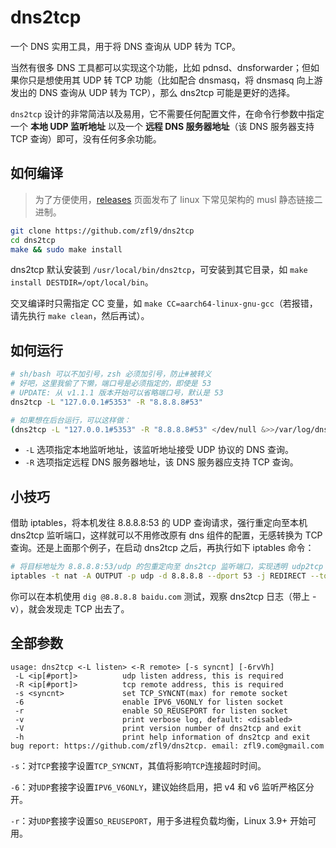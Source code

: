 # dns2tcp

一个 DNS 实用工具，用于将 DNS 查询从 UDP 转为 TCP。

当然有很多 DNS 工具都可以实现这个功能，比如 pdnsd、dnsforwarder；但如果你只是想使用其 UDP 转 TCP 功能（比如配合 dnsmasq，将 dnsmasq 向上游发出的 DNS 查询从 UDP 转为 TCP），那么 dns2tcp 可能是更好的选择。

`dns2tcp` 设计的非常简洁以及易用，它不需要任何配置文件，在命令行参数中指定一个 **本地 UDP 监听地址** 以及一个 **远程 DNS 服务器地址**（该 DNS 服务器支持 TCP 查询）即可，没有任何多余功能。

## 如何编译

> 为了方便使用，[releases](https://github.com/zfl9/dns2tcp/releases) 页面发布了 linux 下常见架构的 musl 静态链接二进制。

```bash
git clone https://github.com/zfl9/dns2tcp
cd dns2tcp
make && sudo make install
```

dns2tcp 默认安装到 `/usr/local/bin/dns2tcp`，可安装到其它目录，如 `make install DESTDIR=/opt/local/bin`。

交叉编译时只需指定 CC 变量，如 `make CC=aarch64-linux-gnu-gcc`（若报错，请先执行 `make clean`，然后再试）。

## 如何运行

```bash
# sh/bash 可以不加引号，zsh 必须加引号，防止#被转义
# 好吧，这里我偷了下懒，端口号是必须指定的，即使是 53
# UPDATE: 从 v1.1.1 版本开始可以省略端口号，默认是 53
dns2tcp -L "127.0.0.1#5353" -R "8.8.8.8#53"

# 如果想在后台运行，可以这样做：
(dns2tcp -L "127.0.0.1#5353" -R "8.8.8.8#53" </dev/null &>>/var/log/dns2tcp.log &)
```

- `-L` 选项指定本地监听地址，该监听地址接受 UDP 协议的 DNS 查询。
- `-R` 选项指定远程 DNS 服务器地址，该 DNS 服务器应支持 TCP 查询。

## 小技巧

借助 iptables，将本机发往 8.8.8.8:53 的 UDP 查询请求，强行重定向至本机 dns2tcp 监听端口，这样就可以不用修改原有 dns 组件的配置，无感转换为 TCP 查询。还是上面那个例子，在启动 dns2tcp 之后，再执行如下 iptables 命令：

```bash
# 将目标地址为 8.8.8.8:53/udp 的包重定向至 dns2tcp 监听端口，实现透明 udp2tcp 转换
iptables -t nat -A OUTPUT -p udp -d 8.8.8.8 --dport 53 -j REDIRECT --to-ports 5353
```

你可以在本机使用 `dig @8.8.8.8 baidu.com` 测试，观察 dns2tcp 日志（带上 -v），就会发现走 TCP 出去了。

## 全部参数

```console
usage: dns2tcp <-L listen> <-R remote> [-s syncnt] [-6rvVh]
 -L <ip[#port]>          udp listen address, this is required
 -R <ip[#port]>          tcp remote address, this is required
 -s <syncnt>             set TCP_SYNCNT(max) for remote socket
 -6                      enable IPV6_V6ONLY for listen socket
 -r                      enable SO_REUSEPORT for listen socket
 -v                      print verbose log, default: <disabled>
 -V                      print version number of dns2tcp and exit
 -h                      print help information of dns2tcp and exit
bug report: https://github.com/zfl9/dns2tcp. email: zfl9.com@gmail.com
```

`-s`：对`TCP`套接字设置`TCP_SYNCNT`，其值将影响`TCP`连接超时时间。

`-6`：对`UDP`套接字设置`IPV6_V6ONLY`，建议始终启用，把 v4 和 v6 监听严格区分开。

`-r`：对`UDP`套接字设置`SO_REUSEPORT`，用于多进程负载均衡，Linux 3.9+ 开始可用。
